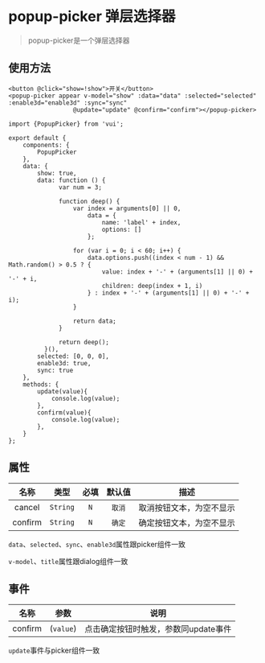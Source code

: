 # popup-picker 弹层选择器

> popup-picker是一个弹层选择器

## 使用方法

```
<button @click="show=!show">开关</button>
<popup-picker appear v-model="show" :data="data" :selected="selected" :enable3d="enable3d" :sync="sync"
                  @update="update" @confirm="confirm"></popup-picker>
```

```
import {PopupPicker} from 'vui';

export default {
    components: {
        PopupPicker
    },
    data: {
        show: true,
        data: function () {
              var num = 3;

              function deep() {
                  var index = arguments[0] || 0,
                      data = {
                          name: 'label' + index,
                          options: []
                      };

                  for (var i = 0; i < 60; i++) {
                      data.options.push((index < num - 1) && Math.random() > 0.5 ? {
                          value: index + '-' + (arguments[1] || 0) + '-' + i,
                          children: deep(index + 1, i)
                      } : index + '-' + (arguments[1] || 0) + '-' + i);
                  }

                  return data;
              }

              return deep();
          }(),
        selected: [0, 0, 0],
        enable3d: true,
        sync: true
    },
    methods: {
        update(value){
            console.log(value);
        },
        confirm(value){
            console.log(value);
        },
    }
};
```

## 属性

名称|类型|必填|默认值|描述
:-:|:-:|:-:|:-:|:-:
cancel|`String`|`N`|`取消`|取消按钮文本，为空不显示
confirm|`String`|`N`|`确定`|确定按钮文本，为空不显示

`data`、`selected`、`sync`、`enable3d`属性跟picker组件一致

`v-model`、`title`属性跟dialog组件一致

## 事件

名称|参数|说明
:-:|:-:|:-:
confirm|(`value`)|点击确定按钮时触发，参数同update事件

`update`事件与picker组件一致